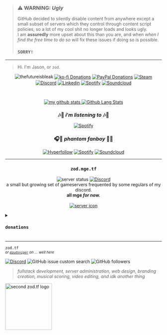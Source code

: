 > ### ⚠ WARNING: _Ugly_  
> GitHub decided to silently disable content from anywhere except a small subset of servers which they control through content script policies, so a lot of my cool shit no longer loads and looks ugly.   
> I am **assuredly** more upset about this than you are, and when *when I find the free time to do so* will fix these issues if doing so is possible.  
> ### **`SORRY!`**  

---   

> Hi. I'm Jason, or `zod`. 

<div align="center"> 
  
  
![thefutureisbleak](https://user-images.githubusercontent.com/16076573/222304718-ad241b68-c945-4346-8f85-40bc7e6c8376.png)
[<img align="center" alt="ko-fi Donations" src="https://img.shields.io/badge/Ko--fi-F16061?style=for-the-badge&logo=ko-fi&logoColor=white"/>][ko-fi]
[<img align="center" alt="PayPal Donations" src="https://img.shields.io/badge/PayPal-00457C?style=for-the-badge&logo=paypal&logoColor=white"/>][paypal]
[<img align="center" alt="Steam" src="https://img.shields.io/badge/Steam-144475.svg?&style=for-the-badge&logo=steam&logoColor=white" />][steam]
[<img align="center" alt="Discord" src="https://img.shields.io/badge/Discord-5560E9.svg?&style=for-the-badge&logo=discord&logoColor=white" />][discord]
[<img align="center" alt="Linkedin" src="https://img.shields.io/badge/Linkedin-0956A2.svg?&style=for-the-badge&logo=linkedin&logoColor=white" />][linkedin]
[<img align="center" alt="Spotify" src="https://img.shields.io/badge/Spotify-0D5F2A.svg?&style=for-the-badge&logo=spotify&logoColor=white" />][spotify]
[<img align="center" alt="Soundcloud" src="https://img.shields.io/badge/SoundCloud-FF3300.svg?style=for-the-badge&logo=soundcloud&logoColor=white" />][soundcloud]


<br />
  
</div>  

<div align="center">
  
[![my github stats](https://github-readme-stats.vercel.app/api?username=zudsniper&theme=transparent&show_icons=true&include_all_commits=true&count_private=true&hide_rank=false&custom_title=statistics&line_height=24&hide_title=true&text_bold=true&card_width=420&ring_color=f34b7d&text_color=007ec4&icon_color=f34b7d&border_color=69b7df) ![Github Lang Stats](https://github-readme-stats.vercel.app/api/top-langs/?username=zudsniper&theme=transparent&layout=compact&langs_count=8&include_all_commits=true&count_private=true&hide_title=true&text_bold=true&card_width=360&text_color=007ec4&border_color=69b7df)](https://zod.tf)

### 🎶🎵 $i'm$ $listening$ $to$ 🎶🎵  
[![Spotify](https://spotify-now-playing-poggers.vercel.app/api/spotify?background_color=0a0e12&border_color=16c60c)](https://open.spotify.com/user/dohflip7mdboclrx7m1kjjdp1)   
### 🎧🎤 $phantom$ $fanboy$  🎸🎹  
[<img align="center" alt="Hyperfollow" src="https://img.shields.io/badge/Streaming-78004D?style=for-the-badge&logo=LMMS&logoColor=white" />][hyperfollow]
[<img align="center" alt="Spotify" src="https://img.shields.io/badge/Spotify-0D5F2A?&style=for-the-badge&logo=spotify&logoColor=white" />][spotify]
[<img align="center" alt="Soundcloud" src="https://img.shields.io/badge/SoundCloud-FF3300?style=for-the-badge&logo=soundcloud&logoColor=white" />][soundcloud]  
  
<hr>
  
### `zod.mge.tf`  
![server status](https://img.shields.io/website?down_color=FF0000&down_message=down&label=zod.tf%20servers&logo=codeigniter&logoColor=FFFFFF&style=for-the-badge&up_message=up&url=https%3A%2F%2Fzod.tf)
[![Discord](https://img.shields.io/badge/Discord-7289DA?style=for-the-badge&logo=discord&logoColor=white)](https://discord.gg/zodtf)      
a small but growing set of gameservers frequented by some regulars of my discord.   
**all mge _for now._**  <br>  
[![server icon](https://imgur.com/er0fdbh.gif)][zodtf_servers]    

</div>
  
<details>
<summary><h3><code>donations</code><h3></summary>   

<div align="center">

### 💙 SUPPORT ME 💗 
[![Donate](https://img.shields.io/static/v1?label=&message=Donate&color=ff69b4&logo=Github+Sponsors&logoColor=ffffff)](https://zod.tf/donate) 
[![Steam Items](https://img.shields.io/static/v1?label=&message=Steam+Items&color=informational&logo=Github+Sponsors&logoColor=ffffff)](https://zod.tf/donate_items)  
[![Donate](https://i.imgur.com/fn4LSmC.png)](https://donate.contenthell.earth/)   
  
</div>  
  
</details>

<hr>

<code>zod.tf</code>  
<sup><i>or <a target="_blank" href="https://github.com/zudsniper"><code>@zudsniper</code></a> on ... well here</i></sup>  


[![Discord](https://img.shields.io/discord/974855479975100487?label=tf2%20discord)](https://discord.gg/zodtf)  ![GitHub issue custom search](https://img.shields.io/github/issues-search?color=114444&label=issues&query=involves%3Azudsniper)  ![GitHub followers](https://img.shields.io/github/followers/zudsniper?style=social)  

> _fullstack development, server administration, web design, branding creation, musical scoring, video editing, and idk another thing_   

<a href="https://zod.tf/"><img src="https://user-images.githubusercontent.com/16076573/222953031-03f44756-03bf-46b9-b66e-98d50dc013fc.png" alt="second zod.tf logo" width="150rem" style="max-width: 100%;"></a>

[twitter]: https://twitter.com/phantom_fanboy
[youtube]: https://www.youtube.com/watch?v=SYbEESxS1hc
[instagram]: https://instagram.com/jasonmcelhenney
[steam]: https://steamcommunity.com/id/zodtf/
[discord]: https://discord.com/users/260934923261706260
[linkedin]: https://www.linkedin.com/in/jason-mcelhenney/
[spotify]: https://open.spotify.com/artist/5Mk9cuBiZw5pJiBoS4RngO?si=Z_bTzHyiSS6sCAaFXBAWEw
[soundcloud]: https://soundcloud.com/phantom-fanboy
[hyperfollow]: https://phantomfanboy.com
[paypal]: https://paypal.me/zudsniper
[ko-fi]: https://ko-fi.com/zodtf
[zodtf_servers]: https://discord.gg/zodtf


